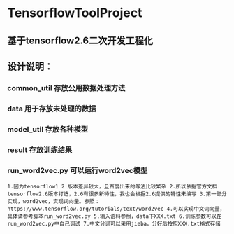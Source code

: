 # TensorflowToolProject
## 基于tensorflow2.6二次开发工程化
## 设计说明：
### common_util 存放公用数据处理方法
### data 用于存放未处理的数据
### model_util 存放各种模型
### result 存放训练结果
### run_word2vec.py 可以运行word2vec模型
`
1.因为tensorflow1 2 版本差异较大，且百度出来的写法比较繁杂
2.所以依据官方文档tensorflow2.6版本打造，2.6有很多新特性，我也会根据2.6提供的特性来编写
3.第一部分实现，word2vec，实现词向量。参照：https://www.tensorflow.org/tutorials/text/word2vec
4.可以实现中文词向量，具体请参考脚本run_word2vec.py
5.输入语料参照，data下XXX.txt
6.训练参数可以在run_word2vec.py中自己调试
7.中文分词可以采用jieba，分好后按照XXX.txt格式存储
`